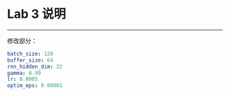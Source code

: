 # Lab 3 说明

---

修改部分：

```yaml
batch_size: 128
buffer_size: 64
rnn_hidden_dim: 32
gamma: 0.99
lr: 0.0005
optim_eps: 0.00001
```
